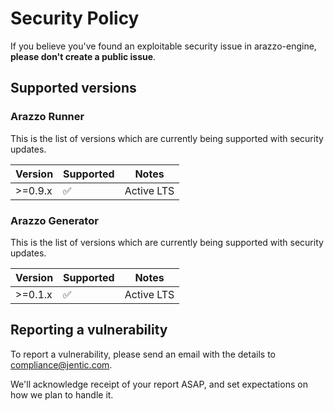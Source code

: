 # Security Policy

If you believe you've found an exploitable security issue in arazzo-engine,
**please don't create a public issue**.

## Supported versions

### Arazzo Runner
This is the list of versions which are currently being supported with security updates.

| Version    | Supported          | Notes                           |
|------------|--------------------|---------------------------------|
| &gt;=0.9.x | :white_check_mark: | Active LTS                      |

### Arazzo Generator
This is the list of versions which are currently being supported with security updates.

| Version    | Supported          | Notes                           |
|------------|--------------------|---------------------------------|
| &gt;=0.1.x | :white_check_mark: | Active LTS                      |


## Reporting a vulnerability

To report a vulnerability, please send an email with the details to [compliance@jentic.com](mailto:compliance@jentic.com).

We'll acknowledge receipt of your report ASAP, and set expectations on how we plan to handle it.
